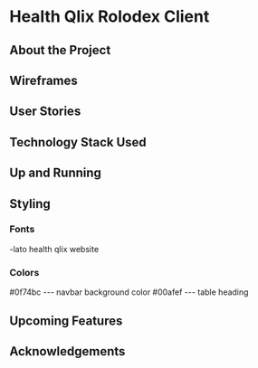 # Health Qlix Rolodex Client

## About the Project

## Wireframes

## User Stories

## Technology Stack Used

## Up and Running

## Styling

### Fonts
-lato health qlix website

### Colors
#0f74bc --- navbar background color
#00afef --- table heading



## Upcoming Features

## Acknowledgements
